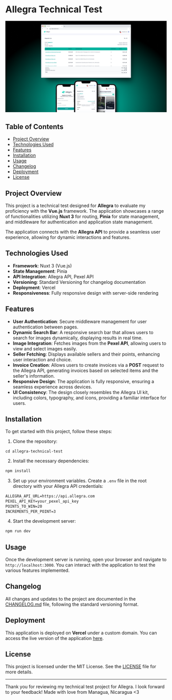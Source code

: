 # Allegra Technical Test
![Cover Photo](https://github.com/Raandino/alegra-technical-test/blob/main/assets/images/githubcover.png?raw=true)

## Table of Contents
- [Project Overview](#project-overview)
- [Technologies Used](#technologies-used)
- [Features](#features)
- [Installation](#installation)
- [Usage](#usage)
- [Changelog](#changelog)
- [Deployment](#deployment)
- [License](#license)

## Project Overview
This project is a technical test designed for **Allegra** to evaluate my proficiency with the **Vue.js** framework. The application showcases a range of functionalities utilizing **Nuxt 3** for routing, **Pinia** for state management, and middleware for authentication and application state management. 

The application connects with the **Allegra API** to provide a seamless user experience, allowing for dynamic interactions and features.

## Technologies Used
- **Framework**: Nuxt 3 (Vue.js)
- **State Management**: Pinia
- **API Integration**: Allegra API, Pexel API
- **Versioning**: Standard Versioning for changelog documentation
- **Deployment**: Vercel
- **Responsiveness**: Fully responsive design with server-side rendering

## Features
- **User Authentication**: Secure middleware management for user authentication between pages.
- **Dynamic Search Bar**: A responsive search bar that allows users to search for images dynamically, displaying results in real time.
- **Image Integration**: Fetches images from the **Pexel API**, allowing users to view and select images easily.
- **Seller Fetching**: Displays available sellers and their points, enhancing user interaction and choice.
- **Invoice Creation**: Allows users to create invoices via a **POST** request to the Allegra API, generating invoices based on selected items and the seller's information.
- **Responsive Design**: The application is fully responsive, ensuring a seamless experience across devices.
- **UI Consistency**: The design closely resembles the Allegra UI kit, including colors, typography, and icons, providing a familiar interface for users.

## Installation
To get started with this project, follow these steps:
1. Clone the repository:
```bash\n   git clone https://github.com/your-username/allegra-technical-test.git
cd allegra-technical-test
```
2. Install the necessary dependencies:
```bash
npm install
```
3. Set up your environment variables. Create a `.env` file in the root directory with your Allegra API credentials:
```env
ALLEGRA_API_URL=https://api.allegra.com
PEXEL_API_KEY=your_pexel_api_key
POINTS_TO_WIN=20
INCREMENTS_PER_POINT=3
```
4. Start the development server:
```bash
npm run dev
```
## Usage
Once the development server is running, open your browser and navigate to `http://localhost:3000`. You can interact with the application to test the various features implemented.

## Changelog
All changes and updates to the project are documented in the [CHANGELOG.md](changelog.md) file, following the standard versioning format.

## Deployment
This application is deployed on **Vercel** under a custom domain. You can access the live version of the application [here](https://alegra.raandino.dev/).

## License
This project is licensed under the MIT License. See the [LICENSE](LICENSE) file for more details.

 ---
Thank you for reviewing my technical test project for Allegra. I look forward to your feedback! Made with love from Managua, Nicaragua <3
